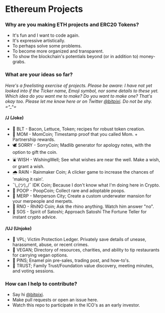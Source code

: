 # Ethereum Projects

<h3>Why are you making ETH projects and ERC20 Tokens?</h3>
  <ul>
    <li>It's fun and I want to code again.
    <li>It's expressive artistically.
    <li>To perhaps solve some problems.
    <li>To become more organized and transparent.
    <li>To show the blockchain's potentials beyond (or in addition to) money-grabs.
</ul>

<h3>What are your ideas so far?</h3>

<i>Here's a freelisting exercise of projects. Please be aware: I have not yet looked into if the Ticker name, Emoji symbol, nor some details to these yet. Which idea do you want me to make? Do you want to make one? That's okay too. Please let me know here or on Twitter <a href="www.twitter.com/@bitpixi">@bitpixi</a>. Do not be shy. =^_^=</i>

<h4>/J (Joke)</h4>
 <ul>
  <li> 🥪 BLT - Bacon, Lettuce, Token; recipes for robust token creation.
  <li> 🤱 MOM - MomCoin; Timestamp proof that you called Mom. + Partnership rewards.
  <li> 🕊 SORRY - SorryCoin; Madlib generator for apology notes, with the option to gift the coin.
  <li> ⛲️ WISH - WishingWell; See what wishes are near the well. Make a wish, or grant a wish.
  <li> 🌧 RAIN - Rainmaker Coin; A clicker game to increase the chances of 'making it rain'.
  <li>  ¯\_(ツ)_/¯ IDK Coin; Because I don't know what I'm doing here in Crypto.
  <li> 💩 POOP - PoopCoin; Collect rare and adoptable poops.
  <li> 🧜 MERP - Merperson City; Create a custom underwater mansion for your merpeople and merpets.
  <li> 🦏 RNO - RhiNO Coin; Ask the rhino anything. Watch him answer "no".
  <li> 💸 SOS - Spirit of Satoshi; Approach Satoshi The Fortune Teller for instant crypto advice.
</ul>

<h4>/UJ (Unjoke)</h4>
<ul>
   <li> 🔏 VPL; Victim Protection Ledger. Privately save details of unease, harassment, abuse, or recent crimes.
   <li> 🌱 VEGAN; Directory of resources, charities, and ability to tip restaurants for carrying vegan options.
   <li> 🍦 PINS; Enamel pin pre-sales, trading post, and how-to's.
   <li> 🤝 TRUST; Family Trust/Foundation value discovery, meeting minutes, and voting sessions.
</ul>


<h3>How can I help to contribute?</h3>
    <ul>
    <li>Say hi <a href="www.twitter.com/@bitpixi">@bitpixi</a>.
    <li>Make pull requests or open an issue here.
    <li>Watch this repo to participate in the ICO's as an early investor.
   </ul>
